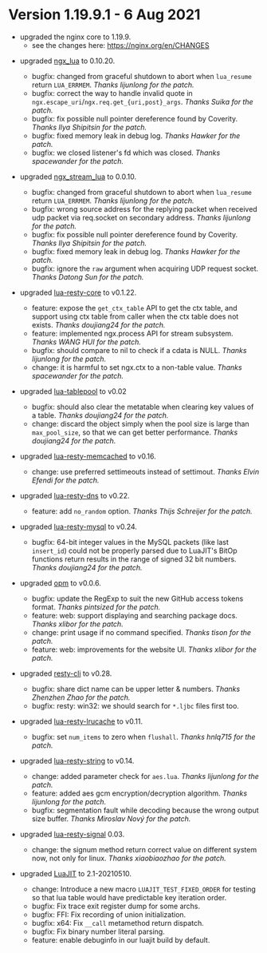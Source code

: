 <!---
    @title         ChangeLog for 1.19.9.x
    @creator       Johnny Wang
    @created       2021-08-06 06:49 GMT
--->

# Version 1.19.9.1 - 6 Aug 2021

- upgraded the nginx core to 1.19.9.
    - see the changes here: https://nginx.org/en/CHANGES

* upgraded [ngx_lua](https://github.com/openresty/lua-nginx-module) to 0.10.20.
    * bugfix: changed from graceful shutdown to abort when `lua_resume` return `LUA_ERRMEM`. _Thanks lijunlong for the patch._
    * bugfix: correct the way to handle invalid quote in `ngx.escape_uri`/`ngx.req.get_{uri,post}_args`. _Thanks Suika for the patch._
    * bugfix: fix possible null pointer dereference found by Coverity. _Thanks Ilya Shipitsin for the patch._
    * bugfix: fixed memory leak in debug log. _Thanks Hawker for the patch._
    * bugfix: we closed listener's fd which was closed. _Thanks spacewander for the patch._

* upgraded [ngx_stream_lua](https://github.com/openresty/stream-lua-nginx-module) to 0.0.10.
    * bugfix: changed from graceful shutdown to abort when `lua_resume` return `LUA_ERRMEM`. _Thanks lijunlong for the patch._
    * bugfix: wrong source address for the replying packet when received udp packet via req.socket on secondary address. _Thanks lijunlong for the patch._
    * bugfix: fix possible null pointer dereference found by Coverity. _Thanks Ilya Shipitsin for the patch._
    * bugfix: fixed memory leak in debug log. _Thanks Hawker for the patch._
    * bugfix: ignore the `raw` argument when acquiring UDP request socket. _Thanks Datong Sun for the patch._

* upgraded [lua-resty-core](https://github.com/openresty/lua-resty-core) to v0.1.22.
    * feature: expose the `get_ctx_table` API to get the ctx table, and support using ctx table from caller when the ctx table does not exists. _Thanks doujiang24 for the patch._
    * feature: implemented ngx.process API for stream subsystem. _Thanks WANG HUI for the patch._
    * bugfix: should compare to nil to check if a cdata is NULL. _Thanks lijunlong for the patch._
    * change: it is harmful to set ngx.ctx to a non-table value. _Thanks spacewander for the patch._

* upgraded [lua-tablepool](https://github.com/openresty/lua-tablepool) to v0.02
    * bugfix: should also clear the metatable when clearing key values of a table. _Thanks doujiang24 for the patch._
    * change: discard the object simply when the pool size is large than `max_pool_size`, so that we can get better performance. _Thanks doujiang24 for the patch._

* upgraded [lua-resty-memcached](https://github.com/openresty/lua-resty-memcached) to v0.16.
    * change: use preferred settimeouts instead of settimout. _Thanks Elvin Efendi for the patch._

* upgraded [lua-resty-dns](https://github.com/openresty/lua-resty-dns) to v0.22.
    * feature: add `no_random` option. _Thanks Thijs Schreijer for the patch._

* upgraded [lua-resty-mysql](https://github.com/openresty/lua-resty-mysql) to v0.24.
    * bugfix: 64-bit integer values in the MySQL packets (like last `insert_id`) could not be properly parsed due to LuaJIT's BitOp functions return results in the range of signed 32 bit numbers. _Thanks doujiang24 for the patch._

* upgraded [opm](https://github.com/openresty/opm) to v0.0.6.
    * bugfix: update the RegExp to suit the new GitHub access tokens format. _Thanks pintsized for the patch._
    * feature: web: support displaying and searching package docs. _Thanks xlibor for the patch._
    * change: print usage if no command specified. _Thanks tison for the patch._
    * feature: web: improvements for the website UI. _Thanks xlibor for the patch._

* upgraded [resty-cli](https://github.com/openresty/resty-cli) to v0.28.
    * bugfix: share dict name can be upper letter & numbers. _Thanks Zhenzhen Zhao for the patch._
    * bugfix: resty: win32: we should search for `*.ljbc` files first too.

* upgraded [lua-resty-lrucache](https://github.com/openresty/lua-resty-lrucache) to v0.11.
    * bugfix: set `num_items` to zero when `flushall`. _Thanks hnlq715 for the patch._

* upgraded [lua-resty-string](https://github.com/openresty/lua-resty-string) to v0.14.
    * change: added parameter check for `aes.lua`. _Thanks lijunlong for the patch._
    * feature: added aes gcm encryption/decryption algorithm. _Thanks lijunlong for the patch._
    * bugfix: segmentation fault while decoding because the wrong output size buffer.  _Thanks Miroslav Nový for the patch._

* upgraded [lua-resty-signal](https://github.com/openresty/lua-resty-signal) 0.03.
    * change: the signum method return correct value on different system now, not only for linux. _Thanks xiaobiaozhao for the patch._

* upgraded [LuaJIT](https://github.com/openresty/luajit2) to 2.1-20210510.
    * change: Introduce a new macro `LUAJIT_TEST_FIXED_ORDER` for testing so that lua table would have predictable key iteration order.
    * bugfix: Fix trace exit register dump for some archs.
    * bugfix: FFI: Fix recording of union initialization.
    * bugfix: x64: Fix `__call` metamethod return dispatch.
    * bugfix: Fix binary number literal parsing.
    * feature: enable debuginfo in our luajit build by default.
